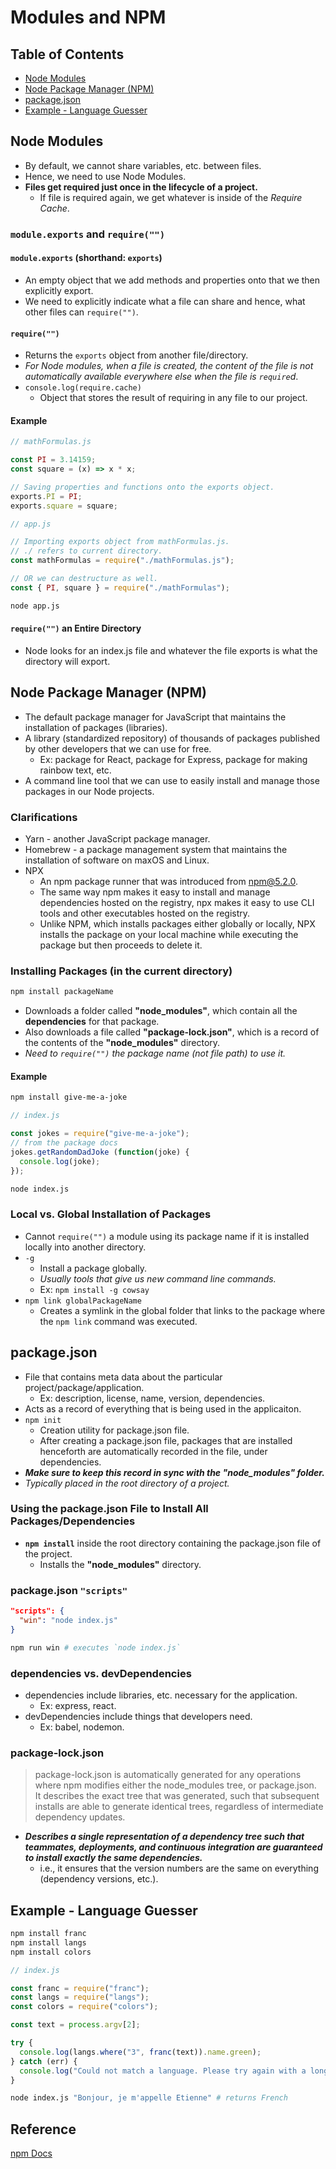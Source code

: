 # Modules and NPM

## Table of Contents
- [Node Modules](#node-modules)
- [Node Package Manager (NPM)](#node-package-manager-npm)
- [package.json](#packagejson)
- [Example - Language Guesser](#example---language-guesser)

## Node Modules
- By default, we cannot share variables, etc. between files.
- Hence, we need to use Node Modules.
- **Files get required just once in the lifecycle of a project.**
  - If file is required again, we get whatever is inside of the *Require Cache*.
  
### `module.exports` and `require("")`
#### `module.exports` (shorthand: `exports`)
- An empty object that we add methods and properties onto that we then explicitly export.
- We need to explicitly indicate what a file can share and hence, what other files can `require("")`.
#### `require("")`
- Returns the `exports` object from another file/directory.
- *For Node modules, when a file is created, the content of the file is not automatically available everywhere else when the file is `require`d*.
- `console.log(require.cache)`
  - Object that stores the result of requiring in any file to our project.
#### Example
```js
// mathFormulas.js

const PI = 3.14159;
const square = (x) => x * x;

// Saving properties and functions onto the exports object.
exports.PI = PI;
exports.square = square;
```
```js
// app.js

// Importing exports object from mathFormulas.js.
// ./ refers to current directory.
const mathFormulas = require("./mathFormulas.js");

// OR we can destructure as well.
const { PI, square } = require("./mathFormulas");
```
```zsh
node app.js
```
#### `require("")` an Entire Directory
- Node looks for an index.js file and whatever the file exports is what the directory will export.

## Node Package Manager (NPM)
- The default package manager for JavaScript that maintains the installation of packages (libraries).
- A library (standardized repository) of thousands of packages published by other developers that we can use for free.
  - Ex: package for React, package for Express, package for making rainbow text, etc.
- A command line tool that we can use to easily install and manage those packages in our Node projects.
### Clarifications
- Yarn - another JavaScript package manager.
- Homebrew - a package management system that maintains the installation of software on maxOS and Linux.
- NPX
  - An npm package runner that was introduced from npm@5.2.0.
  - The same way npm makes it easy to install and manage dependencies hosted on the registry, npx makes it easy to use CLI tools and other executables hosted on the registry.
  - Unlike NPM, which installs packages either globally or locally, NPX installs the package on your local machine while executing the package but then proceeds to delete it.
### Installing Packages (in the current directory)
```zsh
npm install packageName
```
- Downloads a folder called **"node_modules"**, which contain all the **dependencies** for that package.
- Also downloads a file called **"package-lock.json"**, which is a record of the contents of the **"node_modules"** directory.
- *Need to `require("")` the package name (not file path) to use it.*
#### Example
```zsh
npm install give-me-a-joke
```
```js
// index.js

const jokes = require("give-me-a-joke");
// from the package docs
jokes.getRandomDadJoke (function(joke) {
  console.log(joke);
});
```
```zsh
node index.js
```
### Local vs. Global Installation of Packages
- Cannot `require("")` a module using its package name if it is installed locally into another directory.
- `-g`
  - Install a package globally.
  - *Usually tools that give us new command line commands.*
  - Ex: `npm install -g cowsay`
- `npm link globalPackageName`
  - Creates a symlink in the global folder that links to the package where the `npm link` command was executed.

## package.json
- File that contains meta data about the particular project/package/application.
  - Ex: description, license, name, version, dependencies.
- Acts as a record of everything that is being used in the applicaiton.
- `npm init`
  - Creation utility for package.json file.
  - After creating a package.json file, packages that are installed henceforth are automatically recorded in the file, under dependencies.
- ***Make sure to keep this record in sync with the "node_modules" folder.***
- *Typically placed in the root directory of a project.*
### Using the package.json File to Install All Packages/Dependencies
- **`npm install`** inside the root directory containing the package.json file of the project.
  - Installs the **"node_modules"** directory.
### package.json `"scripts"`
```json
"scripts": {
  "win": "node index.js"
}
```
```zsh
npm run win # executes `node index.js`
```
### dependencies vs. devDependencies
- dependencies include libraries, etc. necessary for the application.
  - Ex: express, react. 
- devDependencies include things that developers need.
  - Ex: babel, nodemon.
### package-lock.json
> package-lock.json is automatically generated for any operations where npm modifies either the node_modules tree, or package.json.  
> It describes the exact tree that was generated, such that subsequent installs are able to generate identical trees, regardless of intermediate dependency updates.
- ***Describes a single representation of a dependency tree such that teammates, deployments, and continuous integration are guaranteed to install exactly the same dependencies.***
  - i.e., it ensures that the version numbers are the same on everything (dependency versions, etc.).

## Example - Language Guesser
```zsh
npm install franc
npm install langs
npm install colors
```
```js
// index.js

const franc = require("franc");
const langs = require("langs");
const colors = require("colors");

const text = process.argv[2];

try {
  console.log(langs.where("3", franc(text)).name.green);
} catch (err) {
  console.log("Could not match a language. Please try again with a longer sample".red);
}
```
```zsh
node index.js "Bonjour, je m'appelle Etienne" # returns French
```

## Reference
[npm Docs](docs.npmjs.com)
